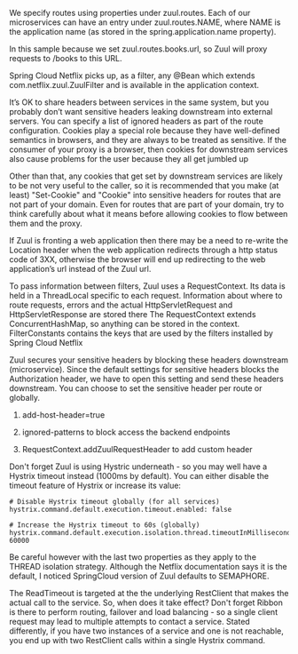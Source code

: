 We specify routes using properties under zuul.routes. Each of our microservices can have an entry under zuul.routes.NAME, where NAME is the application name (as stored in the spring.application.name property).

In this sample because we set zuul.routes.books.url, so Zuul will proxy requests to /books to this URL.

 Spring Cloud Netflix picks up, as a filter, any @Bean which extends com.netflix.zuul.ZuulFilter and is available in the application context.

It’s OK to share headers between services in the same system, but you probably don’t want sensitive headers leaking downstream into external servers. You can specify a list of ignored headers as part of the route configuration. Cookies play a special role because they have well-defined semantics in browsers, and they are always to be treated as sensitive. If the consumer of your proxy is a browser, then cookies for downstream services also cause problems for the user because they all get jumbled up 

Other than that, any cookies that get set by downstream services are likely to be not very useful to the caller, so it is recommended that you make (at least) "Set-Cookie" and "Cookie" into sensitive headers for routes that are not part of your domain. Even for routes that are part of your domain, try to think carefully about what it means before allowing cookies to flow between them and the proxy.

If Zuul is fronting a web application then there may be a need to re-write the Location header when the web application redirects through a http status code of 3XX, otherwise the browser will end up redirecting to the web application’s url instead of the Zuul url.

To pass information between filters, Zuul uses a RequestContext. Its data is held in a ThreadLocal specific to each request. Information about where to route requests, errors and the actual HttpServletRequest and HttpServletResponse are stored there
The RequestContext extends ConcurrentHashMap, so anything can be stored in the context. FilterConstants contains the keys that are used by the filters installed by Spring Cloud Netflix

Zuul secures your sensitive headers by blocking these headers downstream (microservice). Since the default settings for sensitive headers blocks the Authorization header, we have to open this setting and send these headers downstream. You can choose to set the sensitive header per route or globally.


1. add-host-header=true

2. ignored-patterns to block access the backend endpoints 

3. RequestContext.addZuulRequestHeader to add custom header 


Don't forget Zuul is using Hystric underneath - so you may well have a Hystrix timeout instead (1000ms by default). You can either disable the timeout feature of Hystrix or increase its value:

```
# Disable Hystrix timeout globally (for all services)
hystrix.command.default.execution.timeout.enabled: false

# Increase the Hystrix timeout to 60s (globally)
hystrix.command.default.execution.isolation.thread.timeoutInMilliseconds: 60000
```

Be careful however with the last two properties as they apply to the THREAD isolation strategy. Although the Netflix documentation says it is the default, I noticed SpringCloud version of Zuul defaults to SEMAPHORE.

The ReadTimeout is targeted at the the underlying RestClient that makes the actual call to the service. So, when does it take effect? Don't forget Ribbon is there to perform routing, failover and load balancing - so a single client request may lead to multiple attempts to contact a service. Stated differently, if you have two instances of a service and one is not reachable, you end up with two RestClient calls within a single Hystrix command.
